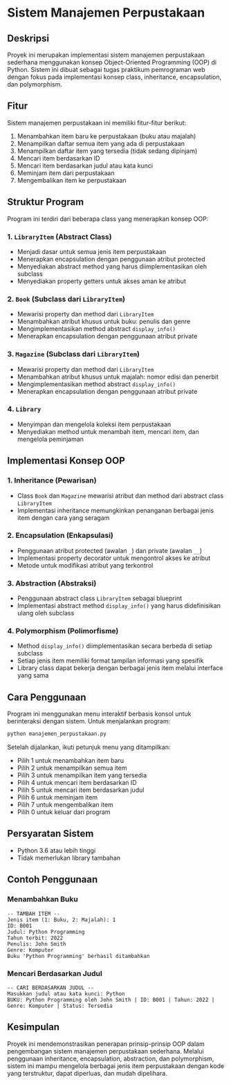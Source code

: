 # Sistem Manajemen Perpustakaan

## Deskripsi
Proyek ini merupakan implementasi sistem manajemen perpustakaan sederhana menggunakan konsep Object-Oriented Programming (OOP) di Python. Sistem ini dibuat sebagai tugas praktikum pemrograman web dengan fokus pada implementasi konsep class, inheritance, encapsulation, dan polymorphism.

## Fitur
Sistem manajemen perpustakaan ini memiliki fitur-fitur berikut:
1. Menambahkan item baru ke perpustakaan (buku atau majalah)
2. Menampilkan daftar semua item yang ada di perpustakaan
3. Menampilkan daftar item yang tersedia (tidak sedang dipinjam)
4. Mencari item berdasarkan ID
5. Mencari item berdasarkan judul atau kata kunci
6. Meminjam item dari perpustakaan
7. Mengembalikan item ke perpustakaan

## Struktur Program
Program ini terdiri dari beberapa class yang menerapkan konsep OOP:

### 1. `LibraryItem` (Abstract Class)
- Menjadi dasar untuk semua jenis item perpustakaan
- Menerapkan encapsulation dengan penggunaan atribut protected
- Menyediakan abstract method yang harus diimplementasikan oleh subclass
- Menyediakan property getters untuk akses aman ke atribut

### 2. `Book` (Subclass dari `LibraryItem`)
- Mewarisi property dan method dari `LibraryItem`
- Menambahkan atribut khusus untuk buku: penulis dan genre
- Mengimplementasikan method abstract `display_info()`
- Menerapkan encapsulation dengan penggunaan atribut private

### 3. `Magazine` (Subclass dari `LibraryItem`)
- Mewarisi property dan method dari `LibraryItem`
- Menambahkan atribut khusus untuk majalah: nomor edisi dan penerbit
- Mengimplementasikan method abstract `display_info()`
- Menerapkan encapsulation dengan penggunaan atribut private

### 4. `Library`
- Menyimpan dan mengelola koleksi item perpustakaan
- Menyediakan method untuk menambah item, mencari item, dan mengelola peminjaman

## Implementasi Konsep OOP

### 1. Inheritance (Pewarisan)
- Class `Book` dan `Magazine` mewarisi atribut dan method dari abstract class `LibraryItem`
- Implementasi inheritance memungkinkan penanganan berbagai jenis item dengan cara yang seragam

### 2. Encapsulation (Enkapsulasi)
- Penggunaan atribut protected (awalan `_`) dan private (awalan `__`)
- Implementasi property decorator untuk mengontrol akses ke atribut
- Metode untuk modifikasi atribut yang terkontrol

### 3. Abstraction (Abstraksi)
- Penggunaan abstract class `LibraryItem` sebagai blueprint
- Implementasi abstract method `display_info()` yang harus didefinisikan ulang oleh subclass

### 4. Polymorphism (Polimorfisme)
- Method `display_info()` diimplementasikan secara berbeda di setiap subclass
- Setiap jenis item memiliki format tampilan informasi yang spesifik
- Library class dapat bekerja dengan berbagai jenis item melalui interface yang sama

## Cara Penggunaan
Program ini menggunakan menu interaktif berbasis konsol untuk berinteraksi dengan sistem. Untuk menjalankan program:

```bash
python manajemen_perpustakaan.py
```

Setelah dijalankan, ikuti petunjuk menu yang ditampilkan:
- Pilih 1 untuk menambahkan item baru
- Pilih 2 untuk menampilkan semua item
- Pilih 3 untuk menampilkan item yang tersedia
- Pilih 4 untuk mencari item berdasarkan ID
- Pilih 5 untuk mencari item berdasarkan judul
- Pilih 6 untuk meminjam item
- Pilih 7 untuk mengembalikan item
- Pilih 0 untuk keluar dari program

## Persyaratan Sistem
- Python 3.6 atau lebih tinggi
- Tidak memerlukan library tambahan

## Contoh Penggunaan

### Menambahkan Buku
```
-- TAMBAH ITEM --
Jenis item (1: Buku, 2: Majalah): 1
ID: B001
Judul: Python Programming
Tahun terbit: 2022
Penulis: John Smith
Genre: Komputer
Buku 'Python Programming' berhasil ditambahkan
```

### Mencari Berdasarkan Judul
```
-- CARI BERDASARKAN JUDUL --
Masukkan judul atau kata kunci: Python
BUKU: Python Programming oleh John Smith | ID: B001 | Tahun: 2022 | Genre: Komputer | Status: Tersedia
```

## Kesimpulan
Proyek ini mendemonstrasikan penerapan prinsip-prinsip OOP dalam pengembangan sistem manajemen perpustakaan sederhana. Melalui penggunaan inheritance, encapsulation, abstraction, dan polymorphism, sistem ini mampu mengelola berbagai jenis item perpustakaan dengan kode yang terstruktur, dapat diperluas, dan mudah dipelihara.